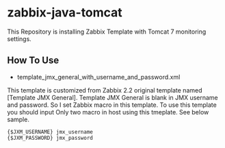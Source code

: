 zabbix-java-tomcat
==================

This Repository is installing Zabbix Template with Tomcat 7 monitoring settings.

How To Use
----------

* template_jmx_general_with_username_and_password.xml

This template is customized from Zabbix 2.2 original template named [Template JMX General].
Template JMX General is blank in JMX username and password.
So I set Zabbix macro in this template.
To use this template you should input Only two macro in host using this tmeplate.
See below sample.

```
{$JXM_USERNAME} jmx_username
{$JXM_PASSWORD} jmx_password
```
